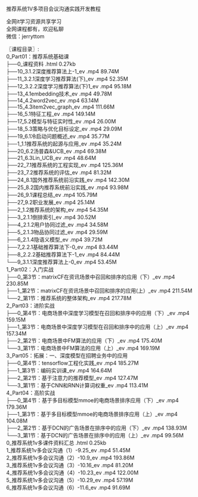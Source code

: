 推荐系统1V多项目会议沟通实践开发教程

全网it学习资源共享学习<br>全网课程都有，欢迎私聊<br>微信：jerryttom<br>

〖课程目录〗:<br> 0_Part01：推荐系统基础课<br> ├──0_课程资料 .html 0.27kb<br> ├──10_3.1.2深度推荐算法上-1_ev .mp4 89.74M<br> ├──11_3.2.1深度学习推荐算法(下)_ev .mp4 52.35M<br> ├──12_3.2.2深度学习推荐算法(下)1_ev .mp4 95.18M<br> ├──13_4.1embedding技术_ev .mp4 49.78M<br> ├──14_4.2word2vec_ev .mp4 63.14M<br> ├──15_4.3item2vec_graph_ev .mp4 111.66M<br> ├──16_5.1特征工程_ev .mp4 149.14M<br> ├──17_5.2模型与特征实时性_ev .mp4 26.00M<br> ├──18_5.3策略与优化目标设定_ev .mp4 29.09M<br> ├──19_6.1冷启动问题概述_ev .mp4 35.77M<br> ├──1_1.1推荐系统的起源与应用_ev .mp4 35.24M<br> ├──20_6.2汤普森&amp;UCB_ev .mp4 69.38M<br> ├──21_6.3Lin_UCB_ev .mp4 48.64M<br> ├──22_7.1推荐系统的工程实现_ev .mp4 125.36M<br> ├──23_7.2推荐系统的评估_ev .mp4 81.32M<br> ├──24_8.1国外推荐系统前沿实践_ev .mp4 142.30M<br> ├──25_8.2国内推荐系统前沿实践_ev .mp4 93.98M<br> ├──26_9.1课程总结_ev .mp4 105.79M<br> ├──27_9.2职业发展_ev .mp4 25.14M<br> ├──2_1.2推荐系统的架构_ev .mp4 54.35M<br> ├──3_2.1.1倒排索引_ev .mp4 30.52M<br> ├──4_2.1.2用户协同过滤_ev .mp4 34.58M<br> ├──5_2.1.3物品协同过滤_ev .mp4 29.59M<br> ├──6_2.1.4隐语义模型_ev .mp4 39.72M<br> ├──7_2.2.1基础推荐算法下-0_ev .mp4 83.44M<br> ├──8_2.2.2基础推荐算法下-1_ev .mp4 84.44M<br> └──9_3.1.1深度推荐算法上-0_ev .mp4 53.45M<br> 1_Part02：入门实战<br> ├──0_第3节：matrixCF在资讯场景中召回和排序的应用（下）_ev .mp4 230.85M<br> ├──1_第2节：matrixCF在资讯场景中召回和排序的应用(上）_ev .mp4 211.54M<br> └──2_第1节：推荐系统的整体架构_ev .mp4 217.78M<br> 2_Part03：进阶实战<br> ├──0_第4节：电商场景中深度学习模型在召回和排序中的应用（下）_ev .mp4 159.15M<br> ├──1_第3节：电商场景中深度学习模型在召回和排序中的应用（上）_ev .mp4 157.34M<br> ├──2_第2节：电商场景中FM算法的应用（下）_ev .mp4 175.40M<br> └──3_第1节：电商场景中FM算法的应用（上）_ev .mp4 169.19M<br> 3_Part05：拓展：一、深度模型在招聘业务中的应用<br> ├──0_第4节：tensorflow工程化实践_ev .mp4 185.27M<br> ├──1_第3节：编码实训课_ev .mp4 164.64M<br> ├──2_第2节：基于注意力的推荐模型_ev .mp4 127.47M<br> └──3_第1节：基于CNN和RNN计算词权重_ev .mp4 113.41M<br> 4_Part04：高阶实战<br> ├──0_第4节：基于多目标模型mmoe的电商场景排序应用（下）_ev .mp4 179.36M<br> ├──1_第3节：基于多目标模型mmoe的电商场景排序应用（上）_ev .mp4 104.08M<br> ├──2_第2节：基于DCN的广告场景在排序中的应用（下）_ev .mp4 138.93M<br> └──3_第1节：基于DCN的广告场景在排序中的应用（上）_ev .mp4 99.56M<br> 0_推荐系统1v多课件资料汇总 .html 0.25kb<br> 1_推荐系统1v多会议沟通（1）-9.25_ev .mp4 51.45M<br> 2_推荐系统1v多会议沟通（2）-10.9_ev .mp4 193.86M<br> 3_推荐系统1v多会议沟通（3）-10.16_ev .mp4 81.20M<br> 4_推荐系统1v多会议沟通（4）-10.23_ev .mp4 122.00M<br> 5_推荐系统1v多会议沟通（5）-10.29_ev .mp4 57.19M<br> 6_推荐系统1v多会议沟通（6）-11.6_ev .mp4 91.69M